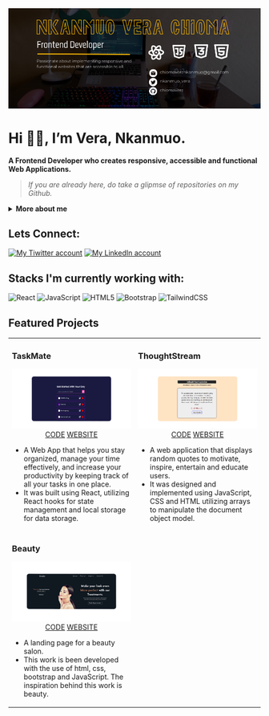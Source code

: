 <img src="https://github.com/chiomavera/chiomavera/blob/main/Clean%20Work%20Place%20LinkedIn%20Banner%20(1000%20%C3%97%20396%20px)%20(900%20%C3%97%20300%20px)%20(1000%20%C3%97%20396%20px).png" width="1000" alt="TaskMate Screenshoot"/>

# Hi 👋🏼, I’m Vera, Nkanmuo.
**A Frontend Developer who creates responsive, accessible and functional Web Applications.**

> *If you are already here, do take a glipmse of repositories on my Github.*

<details>
    <summary><b>More about me</b></summary>
    
I am passionate about creating interactive and engaging web experiences that are both responsive and accessible. Skilled in turning design concepts into workable solutions, I specialize in front-end development focusing on React. 

As a recent graduate with a Bachelor of Science in Computer Science, I possess a strong foundation in programming concepts and practical software development skills. During my Student Industrial Work Experience ( SIWES) training at Octofi Limited, I gained hands-on experience in web development, including developing a responsive website with structured data markup and optimized metadata, as well as using Git for code management to increase collaboration efficiency and reducing code conflicts.

In addition, I have created two web applications, TaskMate and ThoughtStream, using React.js, JavaScript, HTML, and CSS. Through these projects, I have honed my skills in front-end development, user interface design, and web optimization techniques, achieving high user satisfaction ratings and positive feedback.

Outside of my technical skills, I collaborated with other executives as Chief of Staff for NACOS (National Association of Computer Science Students) at Nnamdi Azikiwe University. Together, we organized NACOS Boot-camp 2021 and trained 20+ students in Back-end & Front-end Development, Block Chain, and Cloud Computing. Our efforts resulted in a 90% satisfaction rating from attendees in post-event surveys.

My goals include investigating and resolving issues, as well as designing solutions that align with best practices and industry standards. I aim to build applications that are not only scalable and efficient but ones that provide a seamless user experience.

Looking to use knowledge from my coursework and experience to bring value to an organization with a well-built team and a great sense of community.

My stacks include React.js, JavaScript, CSS3, Bootstrap, Tailwind, and HTML5.
</details>

## Lets Connect:
<a href="https://twitter.com/nkanmuo_vera" target="_blank"><img src="https://github.com/chiomavera/images/blob/main/icons8-twitter.svg" alt="My Tiwitter account"/></a>
<a href="https://www.linkedin.com/in/chioma-vera-nkanmuo/" target="_blank"><img src="https://github.com/chiomavera/images/blob/main/icons8-linkedin-circled.svg" alt="My LinkedIn account"/></a>
 
 ## Stacks I'm currently working with:
 ![React](https://img.shields.io/badge/react-%2320232a.svg?style=for-the-badge&logo=react&logoColor=%2361DAFB)
 ![JavaScript](https://img.shields.io/badge/javascript-%23323330.svg?style=for-the-badge&logo=javascript&logoColor=%23F7DF1E)
 ![HTML5](https://img.shields.io/badge/html5-%23E34F26.svg?style=for-the-badge&logo=html5&logoColor=white)
 ![Bootstrap](https://img.shields.io/badge/bootstrap-%23563D7C.svg?style=for-the-badge&logo=bootstrap&logoColor=white)
 ![TailwindCSS](https://img.shields.io/badge/tailwindcss-%2338B2AC.svg?style=for-the-badge&logo=tailwind-css&logoColor=white)
 
## Featured Projects
<table>
    <tr>
      <td width="50%">
       <h3>TaskMate</h3>
       <div align="center">
        <img src="https://github.com/chiomavera/chiomavera/blob/main/TaskMate.png" width="700" alt="TaskMate Screenshoot"/>    
           <a href="https://github.com/chiomavera/TaskMate" alt="TaskMate's repo" target="_blank">CODE</a>
            <a href="https://taskmatebyvera-gnome-895670.netlify.app/" alt="TaskMate's website" target="_blank">WEBSITE</a
        </div>
         <div align="left">
           <ul>
            <li>
              A Web App that helps you stay organized, manage your time effectively, and increase your productivity by keeping track of all your tasks in one place.
            </li>
            <li>
             It was built using React, utilizing React hooks for state management and local storage for data storage.
            </li>
        </ul>
         </div>
      </td>
      <td width="50%">
        <h3>ThoughtStream</h3>
        <div align="center">
          <img src="https://github.com/chiomavera/chiomavera/blob/main/ThoughtStream.png" width="700" alt="ThoughtStream Screenshoot"/>
           <a href="https://github.com/chiomavera/ThoughtStream" alt="ThoughtStream repo" target="_blank">CODE</a>
           <a href="https://chiomavera.github.io/ThoughtStream/" alt="ThoughtStream website" target="_blank">WEBSITE</a>
         </div>
        <div align="left">
          <ul>
            <li>
              A web application that displays random quotes to motivate, inspire, entertain and educate users.
            </li>
            <li>
                It was designed and implemented using JavaScript, CSS and HTML utilizing arrays to manipulate the document object model.
            </li>
        </ul>
         </div>
      </td>
    </tr>
    <tr>
       <td width="50%">
        <h3>Beauty</h3>
        <div align="center">
          <img src="https://github.com/chiomavera/chiomavera/blob/main/beauty.png" width="700" alt="beauty Screenshoot"/>
           <a href="https://github.com/chiomavera/beauty-landing-page" alt="Beauty repo" target="_blank">CODE</a>
           <a href="https://beautybyverankanmuo.netlify.app/" alt="Beauty website" target="_blank" >WEBSITE</a>
         </div>
        <div align="left">
          <ul>
            <li>
              A landing page for a beauty salon.
            </li>
            <li>
                This work is been developed with the use of html, css, bootstrap and JavaScript. The inspiration behind this work is beauty.
            </li>
        </ul>
         </div>
      </td>
      </tr>
</table>



<!---
chiomavera/chiomavera is a ✨ special ✨ repository because its `README.md` (this file) appears on your GitHub profile.
You can click the Preview link to take a look at your changes.
--->
